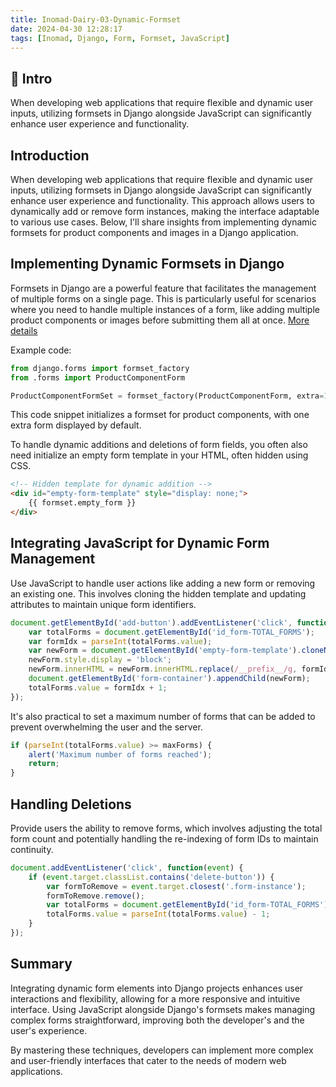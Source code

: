 ```yaml
---
title: Inomad-Dairy-03-Dynamic-Formset
date: 2024-04-30 12:28:17
tags: [Inomad, Django, Form, Formset, JavaScript]
---
```


## **🔎 Intro**

When developing web applications that require flexible and dynamic user inputs, utilizing formsets in Django alongside JavaScript can significantly enhance user experience and functionality. 
<!-- more -->


## **Introduction**

When developing web applications that require flexible and dynamic user inputs, utilizing formsets in Django alongside JavaScript can significantly enhance user experience and functionality. This approach allows users to dynamically add or remove form instances, making the interface adaptable to various use cases. Below, I'll share insights from implementing dynamic formsets for product components and images in a Django application.

## **Implementing Dynamic Formsets in Django**

Formsets in Django are a powerful feature that facilitates the management of multiple forms on a single page. This is particularly useful for scenarios where you need to handle multiple instances of a form, like adding multiple product components or images before submitting them all at once. [More details](https://docs.djangoproject.com/en/5.0/topics/forms/formsets/)

Example code:
```python
from django.forms import formset_factory
from .forms import ProductComponentForm

ProductComponentFormSet = formset_factory(ProductComponentForm, extra=1)
```
This code snippet initializes a formset for product components, with one extra form displayed by default.

To handle dynamic additions and deletions of form fields, you often also need initialize an empty form template in your HTML, often hidden using CSS.

```html
<!-- Hidden template for dynamic addition -->
<div id="empty-form-template" style="display: none;">
    {{ formset.empty_form }}
</div>
```

## **Integrating JavaScript for Dynamic Form Management**

Use JavaScript to handle user actions like adding a new form or removing an existing one. This involves cloning the hidden template and updating attributes to maintain unique form identifiers.

```javascript
document.getElementById('add-button').addEventListener('click', function() {
    var totalForms = document.getElementById('id_form-TOTAL_FORMS');
    var formIdx = parseInt(totalForms.value);
    var newForm = document.getElementById('empty-form-template').cloneNode(true);
    newForm.style.display = 'block';
    newForm.innerHTML = newForm.innerHTML.replace(/__prefix__/g, formIdx);
    document.getElementById('form-container').appendChild(newForm);
    totalForms.value = formIdx + 1;
});
```
It's also practical to set a maximum number of forms that can be added to prevent overwhelming the user and the server.

```javascript
if (parseInt(totalForms.value) >= maxForms) {
    alert('Maximum number of forms reached');
    return;
}
```

## **Handling Deletions**

Provide users the ability to remove forms, which involves adjusting the total form count and potentially handling the re-indexing of form IDs to maintain continuity.

```javascript
document.addEventListener('click', function(event) {
    if (event.target.classList.contains('delete-button')) {
        var formToRemove = event.target.closest('.form-instance');
        formToRemove.remove();
        var totalForms = document.getElementById('id_form-TOTAL_FORMS');
        totalForms.value = parseInt(totalForms.value) - 1;
    }
});
```
## **Summary**

Integrating dynamic form elements into Django projects enhances user interactions and flexibility, allowing for a more responsive and intuitive interface. Using JavaScript alongside Django's formsets makes managing complex forms straightforward, improving both the developer's and the user's experience.

By mastering these techniques, developers can implement more complex and user-friendly interfaces that cater to the needs of modern web applications.
